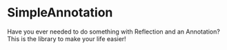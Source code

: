 # SimpleAnnotation
Have you ever needed to do something with Reflection and an Annotation? This is the library to make your life easier!
